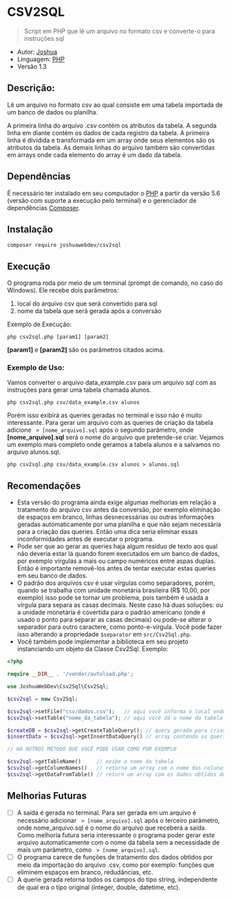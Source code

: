 **CSV2SQL**
===============================================================
> Script em PHP que lê um arquivo no formato csv e converte-o para instruções sql

+ Autor: [Joshua](joshuawebdev.wordpress.com)
+ Linguagem: [PHP](https://www.php.net)
+ Versão 1.3

Descrição:
---------------------------------------------------------------
Lê um arquivo no formato csv ao qual consiste em uma tabela importada de um banco de dados ou planilha.  

A primeira linha do arquivo .csv contém os atributos da tabela. A segunda linha em diante contém os dados de cada registro da tabela. A primeira linha é dividida e transformada em um array onde seus elementos são os atributos da tabela. As demais linhas do arquivo também são convertidas em arrays onde cada elemento do array é um dado da tabela.

Dependências
--------------------------------------------------------------
É necessário ter instalado em seu computador o [PHP](https://www.php.net) a partir da versão 5.6 (versão com suporte a execução pelo terminal) e o gerenciador de dependências [Composer](https://getcomposer.org/).

Instalação
--------------------------------------------------------------

```
composer require joshuawebdev/csv2sql
```

Execução
--------------------------------------------------------------
O programa roda por meio de um terminal (prompt de comando, no caso do Windows). Ele recebe dois parâmetros:

1. local do arquivo csv que será convertido para sql
2. nome da tabela que será gerada após a conversão

Exemplo de Execução:

```
php csv2sql.php [param1] [param2]
```

**[param1]** e **[param2]** são os parâmetros citados acima.

### Exemplo de Uso:

Vamos converter o arquivo data_example.csv para um arquivo sql com as instruções para gerar uma tabela chamada alunos.

```
php csv2sql.php csv/data_example.csv alunos
```

Porém isso exibirá as queries geradas no terminal e isso não é muito interessante. Para gerar um arquivo com as queries de criação da tabela adicione ` > [nome_arquivo].sql` após o segundo parâmetro, onde **[nome_arquivo].sql** será o nome do arquivo que pretende-se criar. Vejamos um exemplo mais completo onde geramos a tabela alunos e a salvamos no arquivo alunos.sql.

```
php csv2sql.php csv/data_example.csv alunos > alunos.sql
```

Recomendações
-----------------------------------------------------------------
- Esta versão do programa ainda exige algumas melhorias em relação a tratamento do arquivo csv antes da conversão, por exemplo eliminação de espaços em branco, linhas desnecessárias ou outras informações geradas automaticamente por uma planilha e que não sejam necessária para a criação das queries. Então uma dica seria eliminar essas inconformidades antes de executar o programa.
- Pode ser que ao gerar as queries haja algum resíduo de texto aos qual não deveria estar lá quando forem executados em um banco de dados, por exemplo vírgulas a mais ou campo numéricos entre aspas duplas. Então é importante removê-los antes de tentar executar estas queries em seu banco de dados.
- O padrão dos arquivos csv é usar vírgulas como separadores, porém, quando se trabalha com unidade monetária brasileira (R$ 10,00, por exemplo) isso pode se tornar um problema, pois também é usada a vírgula para separa as casas decimais. Neste caso há duas soluções: ou a unidade monetária é covertida para o padrão americano (onde é usado o ponto para separar as casas decimais) ou pode-se alterar o separador para outro caractere, como ponto-e-vírgula. Você pode fazer isso alterando a propriedade `$separator` em `src/Csv2Sql.php`.
- Você também pode implementar a biblioteca em seu projeto instanciando um objeto da Classe Csv2Sql. Exemplo:

```php
<?php

require __DIR__ . '/vendor/autoload.php';

use JoshuaWebDev\Csv2Sql\Csv2Sql;

$csv2sql = new Csv2Sql;

$csv2sql->setFile("csv/dados.csv");   // aqui você informa o local onde está o arquivo csv
$csv2sql->setTable("nome_da_tabela"); // aqui você dá o nome da tabela

$createDB = $csv2sql->getCreateTableQuery(); // query gerada para criar o BD (CREATE TABLE ...)
$insertData = $csv2sql->getInsertDataQuery() // array contendo as queries para inserir os dados (INSERT INTO ...)

// HÁ OUTROS MÉTODO QUE VOCÊ PODE USAR COMO POR EXEMPLO

$csv2sql->getTableName()     // exibe o nome da tabela
$csv2sql->getColumnNames()   // retorna um array com o nome das colunas (head)
$csv2sql->getDataFromTable() // return um array com os dados obtidos do arquivo csv (sem head, só os dados)
```

Melhorias Futuras
-----------------------------------------------------------------
- [ ] A saída é gerada no terminal. Para ser gerada em um arquivo é necessário adicionar ` > [nome_arquivo].sql` após o terceiro parâmetro, onde nome_arquivo.sql é o nome do arquivo que receberá a saída. Como melhoria futura seria interessante o programa poder gerar este arquivo automaticamente com o nome da tabela sem a necessidade de mais um parâmetro, como ` > [nome_arquivo].sql`.
- [ ] O programa carece de funções de tratamento dos dados obtidos por meio da importação do arquivo .csv, como por exemplo: funções que eliminem espaços em branco, redudâncias, etc.
- [ ] A querie gerada retorna todos os campos do tipo string, independente de qual era o tipo original (integer, double, datetime, etc).

